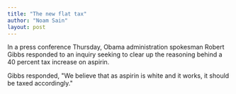 ```yaml
---
title: "The new flat tax"
author: "Noam Sain"
layout: post
---
```


In a press conference Thursday, Obama administration spokesman Robert Gibbs responded to an inquiry seeking to clear up the reasoning behind a 40 percent tax increase on aspirin.

Gibbs responded, "We believe that as aspirin is white and it works, it should be taxed accordingly."
